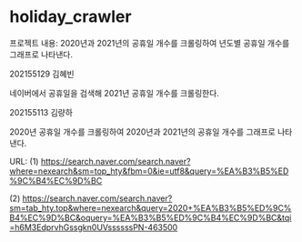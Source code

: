 # holiday_crawler

프로젝트 내용: 2020년과 2021년의 공휴일 개수를 크롤링하여 년도별 공휴일 개수를 그래프로 나타낸다.



202155129 김혜빈

네이버에서 공휴일을 검색해 2021년 공휴일 개수를 크롤링한다.



202155113 김량하

2020년 공휴일 개수를 크롤링하여 2020년과 2021년의 공휴일 개수를 그래프로 나타낸다.



URL: (1) https://search.naver.com/search.naver?where=nexearch&sm=top_hty&fbm=0&ie=utf8&query=%EA%B3%B5%ED%9C%B4%EC%9D%BC

(2) https://search.naver.com/search.naver?sm=tab_hty.top&where=nexearch&query=2020+%EA%B3%B5%ED%9C%B4%EC%9D%BC&oquery=%EA%B3%B5%ED%9C%B4%EC%9D%BC&tqi=h6M3EdprvhGssgkn0UVssssssPN-463500